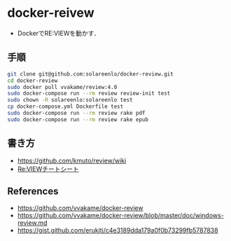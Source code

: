 # docker-reivew
- DockerでRE:VIEWを動かす．

## 手順
```bash
git clone git@github.com:solareenlo/docker-review.git
cd docker-review
sudo docker pull vvakame/review:4.0
sudo docker-compose run --rm review review-init test
sudo chown -R solareenlo:solareenlo test
cp docker-compose.yml Dockerfile test
sudo docker-compose run --rm review rake pdf
sudo docker-compose run --rm review rake epub
```

## 書き方
- https://github.com/kmuto/review/wiki
- [Re:VIEWチートシート](https://gist.github.com/erukiti/c4e3189dda179a0f0b73299fb5787838)

## References
- https://github.com/vvakame/docker-review
- https://github.com/vvakame/docker-review/blob/master/doc/windows-review.md
- https://gist.github.com/erukiti/c4e3189dda179a0f0b73299fb5787838
